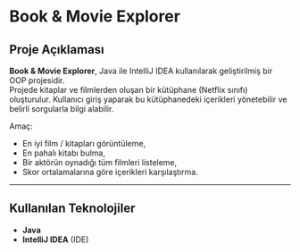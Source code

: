 
# Book & Movie Explorer

## Proje Açıklaması
**Book & Movie Explorer**, Java ile IntelliJ IDEA kullanılarak geliştirilmiş bir OOP projesidir.  
Projede kitaplar ve filmlerden oluşan bir kütüphane (Netflix sınıfı) oluşturulur. Kullanıcı giriş yaparak bu kütüphanedeki içerikleri yönetebilir ve belirli sorgularla bilgi alabilir.  

Amaç:
- En iyi film / kitapları görüntüleme,
- En pahalı kitabı bulma,
- Bir aktörün oynadığı tüm filmleri listeleme,
- Skor ortalamalarına göre içerikleri karşılaştırma.

---

## Kullanılan Teknolojiler
- **Java**  
- **IntelliJ IDEA** (IDE)  
